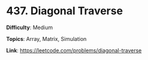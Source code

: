 # 437. Diagonal Traverse

**Difficulty**: Medium

**Topics**: Array, Matrix, Simulation

**Link**: https://leetcode.com/problems/diagonal-traverse
